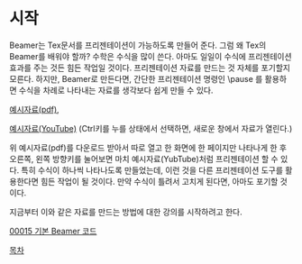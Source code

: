 # 시작

Beamer는 Tex문서를 프리젠테이션이 가능하도록 만들어 준다. 그럼 왜 Tex의 Beamer를 배워야 할까? 수학은 수식을 많이 쓴다. 아마도 일일이 수식에 프리젠테이션 효과를 주는 것든 힘든 작업일 것이다. 프리젠테이션 자료를 만드는 것 자체를 포기할지 모른다. 하지만, Beamer로 만든다면, 간단한 프리젠테이션 명령인 \pause 를 활용하면 수식을 차례로 나타내는 자료를 생각보다 쉽게 만들 수 있다.

[예시자료(pdf)](./2018122901.pdf), 

[예시자료(YouTube)](https://youtu.be/RSxLUSVZPvY) 
(Ctrl키를 누를 상태에서 선택하면, 새로운 창에서 자료가 열린다.)

위 예시자료(pdf)를 다운로드 받아서 따로 열고 한 화면에 한 페이지만 나타나게 한 후 오른쪽, 왼쪽 방향키를 눌어보면 마치 예시자료(YubTube)처럼 프리젠테이션 할 수 있다. 특히 수식이 하나씩 나타나도록 만들었는데, 이런 것을 다른 프리젠테이션 도구를 활용한다면 힘든 작업이 될 것이다. 만약 수식이 틀려서 고치게 된다면, 아마도 포기할 것이다.

지금부터 이와 같은 자료를 만드는 방법에 대한 강의를 시작하려고 한다.

[00015 기본 Beamer 코드](./00015_기본_Beamer_코드.md)

[목차](./README.md)
